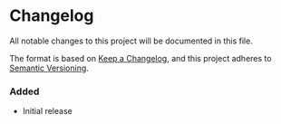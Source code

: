 # Changelog

All notable changes to this project will be documented in this file.

The format is based on [Keep a Changelog](https://keepachangelog.com/en/1.0.0/),
and this project adheres to [Semantic Versioning](https://semver.org/spec/v2.0.0.html).

### Added

- Initial release

[1.1.0]: https://github.com/phunware/artifact-theming-ios/compare/1.0.4...1.1.0
[1.0.4]: https://github.com/phunware/artifact-theming-ios/compare/1.0.3...1.0.4
[1.0.3]: https://github.com/phunware/artifact-theming-ios/compare/1.0.2...1.0.3
[1.0.2]: https://github.com/phunware/artifact-theming-ios/tree/1.0.2
